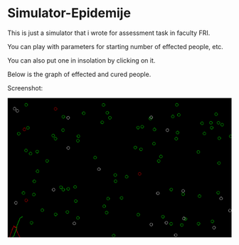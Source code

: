 # Simulator-Epidemije

This is just a simulator that i wrote for assessment task in faculty FRI.

You can play with parameters for starting number of effected people, etc.

You can also put one in insolation by clicking on it.

Below is the graph of effected and cured people.

Screenshot:

![alt text](https://github.com/sekne18/Simulator-Epidemije/blob/main/Pics/image.png?raw=true)


